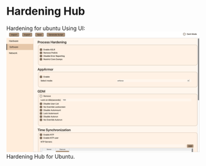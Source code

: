 # Hardening Hub <!-- omit from toc --> 
Hardening for ubuntu Using UI:
![Alt text](static/preview.png)
Hardening Hub for Ubuntu.
